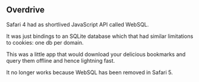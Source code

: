 ## Overdrive

Safari 4 had as shortlived JavaScript API called WebSQL.

It was just bindings to an SQLite database which that had similar
limitations to cookies: one db per domain.

This was a little app that would download your delicious bookmarks and
query them offline and hence lightning fast.

It no longer works because WebSQL has been removed in Safari 5.
